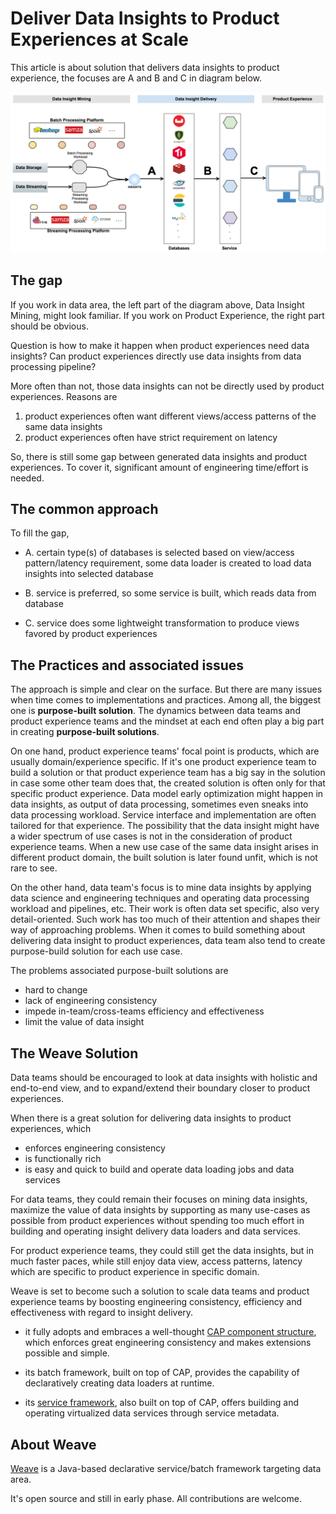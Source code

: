 # Deliver Data Insights to Product Experiences at Scale

This article is about solution that delivers data insights to product experience, the focuses are A and B and C in 
diagram below.

![](diagrams/INSIGHT-DELIVERY-IN-THE-BIG-PICTURE.png)

## The gap

If you work in data area, the left part of the diagram above, Data Insight Mining, might look familiar. If you 
work on Product Experience, the right part should be obvious.  

Question is how to make it happen when product experiences need data insights? Can product experiences directly use data insights from data processing pipeline?
 
More often than not, those data insights can not be directly used by product experiences. Reasons are

1. product experiences often want different views/access patterns of the same data insights
2. product experiences often have strict requirement on latency

So, there is still some gap between generated data insights and product experiences. To cover it, significant amount of 
engineering time/effort is needed. 


## The common approach

To fill the gap, 

- A. certain type(s) of databases is selected based on view/access pattern/latency requirement, some data loader is 
created to load data insights into selected database

- B. service is preferred, so some service is built, which reads data from database

- C. service does some lightweight transformation to produce views favored by product experiences

## The Practices and associated issues

The approach is simple and clear on the surface. But there are many issues when time comes to implementations and practices. Among all, 
the biggest one is **purpose-built solution**. The dynamics between data teams and product experience teams and the mindset 
at each end often play a big part in creating **purpose-built solutions**.

On one hand, product experience teams' focal point is products, which are usually domain/experience specific. If it's 
one product experience team to build a solution or that product experience team has a big say in the solution in case 
some other team does that, the created solution is often only for that specific product experience. Data model early 
optimization might happen in data insights, as output of data processing, sometimes even sneaks into data processing workload. 
Service interface and implementation are often tailored for that experience. The possibility that the data insight might 
have a wider spectrum of use cases is not in the consideration of product experience teams. When a new use case of the 
same data insight arises in different product domain, the built solution is later found unfit, which is not rare to see.

On the other hand, data team's focus is to mine data insights by applying data science and engineering techniques and 
operating data processing workload and pipelines, etc. Their work is often data set specific, also very detail-oriented. 
Such work has too much of their attention and shapes their way of approaching problems. When it comes to build 
something about delivering data insight to product experiences, data team also tend to create purpose-build solution 
for each use case.

The problems associated purpose-built solutions are  

- hard to change
- lack of engineering consistency
- impede in-team/cross-teams efficiency and effectiveness
- limit the value of data insight

## The Weave Solution

Data teams should be encouraged to look at data insights with holistic and end-to-end view, and to expand/extend their 
boundary closer to product experiences.

When there is a great solution for delivering data insights to product experiences, which 

- enforces engineering consistency
- is functionally rich
- is easy and quick to build and operate data loading jobs and data services

For data teams, they could remain their focuses on mining data insights, maximize the value of data insights by 
supporting as many use-cases as possible from product experiences without spending too much effort in building and 
operating insight delivery data loaders and data services.

For product experience teams, they could still get the data insights, but in much faster paces, while still enjoy data view,
 access patterns, latency which are specific to product experience in specific domain.
 
Weave is set to become such a solution to scale data teams and product experience teams by boosting engineering consistency, 
efficiency and effectiveness with regard to insight delivery.

- it fully adopts and embraces a well-thought 
[CAP component structure](https://aftersound.github.io/weave/control-actor-product-component-structure), which enforces
great engineering consistency and makes extensions possible and simple.

- its batch framework, built on top of CAP, provides the capability of declaratively creating data loaders at runtime.

- its [service framework](https://aftersound.github.io/weave/micro-service-virtualization-over-cap-closer-look), also 
built on top of CAP, offers building and operating virtualized data services through service metadata.

## About Weave

[Weave](https://github.com/aftersound/weave) is a Java-based declarative service/batch framework targeting data area. 

It's open source and still in early phase. All contributions are welcome.





 
 
